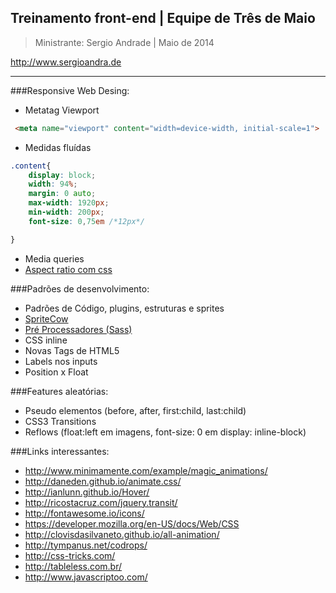 ## Treinamento front-end | Equipe de Três de Maio  ##

> Ministrante: Sergio Andrade  |   Maio de 2014

http://www.sergioandra.de


------



###Responsive Web Desing:
* Metatag Viewport

```html
 <meta name="viewport" content="width=device-width, initial-scale=1">
```

* Medidas fluídas

```css
.content{
    display: block;
    width: 94%;
    margin: 0 auto;
    max-width: 1920px;
    min-width: 200px;
    font-size: 0,75em /*12px*/

}
```
* Media queries
* [Aspect ratio com css](http://www.mademyday.de/css-height-equals-width-with-pure-css.html)


###Padrões de desenvolvimento:
* Padrões de Código, plugins, estruturas e sprites
* [SpriteCow](http://www.spritecow.com/)
* [Pré Processadores (Sass)](http://sass-lang.com/)
* CSS inline
* Novas Tags de HTML5
* Labels nos inputs
* Position x Float


###Features aleatórias:
* Pseudo elementos (before, after, first:child, last:child)
* CSS3 Transitions
* Reflows (float:left em imagens, font-size: 0 em display: inline-block)



###Links interessantes:
* http://www.minimamente.com/example/magic_animations/
* http://daneden.github.io/animate.css/
* http://ianlunn.github.io/Hover/
* http://ricostacruz.com/jquery.transit/
* http://fontawesome.io/icons/
* https://developer.mozilla.org/en-US/docs/Web/CSS
* http://clovisdasilvaneto.github.io/all-animation/
* http://tympanus.net/codrops/
* http://css-tricks.com/
* http://tableless.com.br/
* http://www.javascriptoo.com/








